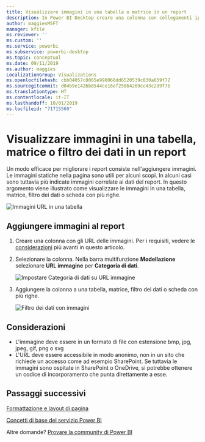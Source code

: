 ```yaml
---
title: Visualizzare immagini in una tabella o matrice in un report
description: In Power BI Desktop creare una colonna con collegamenti ipertestuali alle immagini. In Power BI Desktop o nel servizio Power BI aggiungere tali collegamenti ipertestuali a una tabella del report, matrice, filtro dei dati o scheda con più righe per visualizzare l'immagine.
author: maggiesMSFT
manager: kfile
ms.reviewer: ''
ms.custom: ''
ms.service: powerbi
ms.subservice: powerbi-desktop
ms.topic: conceptual
ms.date: 09/11/2019
ms.author: maggies
LocalizationGroup: Visualizations
ms.openlocfilehash: cbb04057c8065e998068dd6520539c830a659f72
ms.sourcegitcommit: d04b9e1426b8544ce16ef25864269cc43c2d9f7b
ms.translationtype: HT
ms.contentlocale: it-IT
ms.lasthandoff: 10/01/2019
ms.locfileid: "71715560"
---
```

# <a name="display-images-in-a-table-matrix-or-slicer-in-a-report"></a>Visualizzare immagini in una tabella, matrice o filtro dei dati in un report

Un modo efficace per migliorare i report consiste nell'aggiungere immagini. Le immagini statiche nella pagina sono utili per alcuni scopi. In alcuni casi sono tuttavia più indicate immagini correlate ai dati del report. In questo argomento viene illustrato come visualizzare le immagini in una tabella, matrice, filtro dei dati o scheda con più righe. 

![Immagini URL in una tabella](media/power-bi-images-tables/power-bi-url-images-table.png)

## <a name="add-images-to-your-report"></a>Aggiungere immagini al report

1. Creare una colonna con gli URL delle immagini. Per i requisiti, vedere le [considerazioni](#considerations) più avanti in questo articolo.

1. Selezionare la colonna. Nella barra multifunzione **Modellazione** selezionare **URL immagine** per **Categoria di dati**.

    ![Impostare Categoria di dati su URL immagine](media/power-bi-images-tables/power-bi-set-url-image.png)

1. Aggiungere la colonna a una tabella, matrice, filtro dei dati o scheda con più righe.

    ![Filtro dei dati con immagini](media/power-bi-images-tables/power-bi-url-images-slicer.png)

## <a name="considerations"></a>Considerazioni

- L'immagine deve essere in un formato di file con estensione bmp, jpg, jpeg, gif, png o svg
- L'URL deve essere accessibile in modo anonimo, non in un sito che richiede un accesso come ad esempio SharePoint. Se tuttavia le immagini sono ospitate in SharePoint o OneDrive, si potrebbe ottenere un codice di incorporamento che punta direttamente a esse. 


## <a name="next-steps"></a>Passaggi successivi

[Formattazione e layout di pagina](/learn/modules/visuals-in-power-bi/12-formatting)

[Concetti di base del servizio Power BI](service-basic-concepts.md)

Altre domande? [Provare la community di Power BI](http://community.powerbi.com/)

